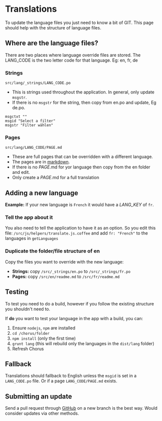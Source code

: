# Translations

To update the language files you just need to know a bit of GIT. This page should help
with the structure of language files.

## Where are the language files?

There are two places where language override files are stored. The LANG_CODE is the two
letter code for that language. Eg: en, fr, de

### Strings

`src/lang/_strings/LANG_CODE.po`

* This is strings used throughout the application. In general, only update `msgstr`.
* If there is no `msgstr` for the string, then copy from en.po and update, Eg de.po.
```
msgctxt ""
msgid "Select a filter"
msgstr "Filter wählen"
```

### Pages

`src/lang/LANG_CODE/PAGE.md`

* These are full pages that can be overridden with a different language.
* The pages are in [markdown](https://en.wikipedia.org/wiki/Markdown).
* If there is no *PAGE*.md for yor language then copy from the en folder and edit.
* Only create a *PAGE*.md for a full translation

## Adding a new language

**Example:** If your new language is `French` it would have a *LANG_KEY* of `fr`.

### Tell the app about it

You also need to tell the application to have it as an option. So you edit this file:
`/src/js/helpers/translate.js.coffee` and add `fr: "French"` to the languages in `getLanguages`

### Duplicate the folder/file structure of en

Copy the files you want to override with the new language:

* **Strings:** copy `/src/_strings/en.po` to `/src/_strings/fr.po`
* **Pages:** copy `/src/en/readme.md` to `/src/fr/readme.md`

## Testing

To test you need to do a build, however if you follow the existing structure you shouldn't need to.

If **do** you want to test your language in the app with a build, you can:

1. Ensure `nodejs`, `npm` are installed
2. `cd /chorus/folder`
3. `npm install` (only the first time)
4. `grunt lang` (this will rebuild only the languages in the `dist/lang` folder)
5. Refresh Chorus

## Fallback

Translations should fallback to English unless the `msgid` is set in a `LANG_CODE.po` file.
Or if a page `LANG_CODE/PAGE.md` exists.

## Submitting an update

Send a pull request through [GitHub](https://github.com/jez500/chorus2) on a new branch is the best way.
Would consider updates via other methods.
